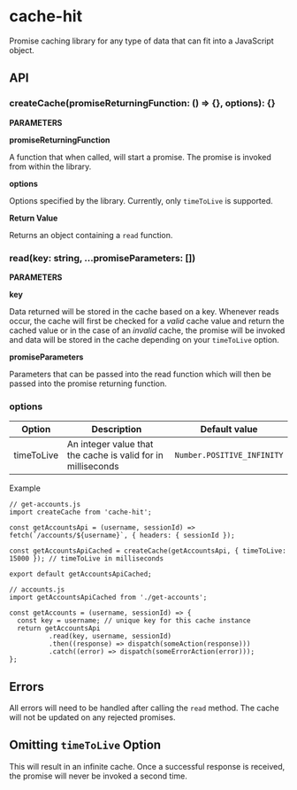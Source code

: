 # cache-hit

Promise caching library for any type of data that can fit into a JavaScript object.

## API

### createCache(promiseReturningFunction: () => {}, options): {}

**PARAMETERS**

**promiseReturningFunction**

A function that when called, will start a promise. The promise is invoked from within the library.

**options**

Options specified by the library. Currently, only `timeToLive` is supported.

**Return Value**

Returns an object containing a `read` function.

### read(key: string, ...promiseParameters: [])

**PARAMETERS**

**key**

Data returned will be stored in the cache based on a key. Whenever reads occur, the cache will first be checked for a _valid_ cache value and return the cached value or in the case of an _invalid_ cache, the promise will be invoked and data will be stored in the cache depending on your `timeToLive` option.

**promiseParameters**

Parameters that can be passed into the read function which will then be passed into the promise returning function.

### options

|Option          |Description                                                    |Default value                |
|----------------|-------------------------------                                |-----------------------------|
|timeToLive      |An integer value that the cache is valid for in milliseconds   |`Number.POSITIVE_INFINITY`   |

Example
```
// get-accounts.js
import createCache from 'cache-hit';

const getAccountsApi = (username, sessionId) => fetch(`/accounts/${username}`, { headers: { sessionId });

const getAccountsApiCached = createCache(getAccountsApi, { timeToLive: 15000 }); // timeToLive in milliseconds

export default getAccountsApiCached;
```

```
// accounts.js
import getAccountsApiCached from './get-accounts';

const getAccounts = (username, sessionId) => {
  const key = username; // unique key for this cache instance
  return getAccountsApi
          .read(key, username, sessionId)
          .then((response) => dispatch(someAction(response)))
          .catch((error) => dispatch(someErrorAction(error)));
};
```

## Errors
All errors will need to be handled after calling the `read` method. The cache will not be updated on any rejected promises.

## Omitting `timeToLive` Option
This will result in an infinite cache. Once a successful response is received, the promise will never be invoked a second time.



